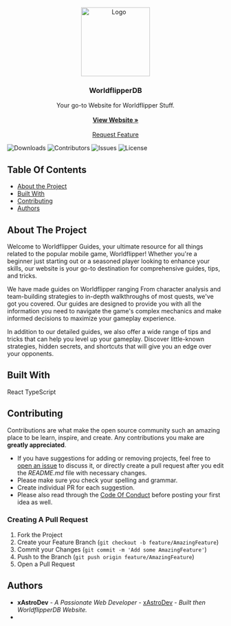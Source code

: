 <br/>
<p align="center">
  <a href="https://github.com/xAstroDev/WorldflipperDB">
    <img src="https://worldflipper.jp/sp/assets/images/top_kv_logo.png?rel20230609" alt="Logo" width="160" height="160">
  </a>

  <h3 align="center">WorldflipperDB</h3>

  <p align="center">
    Your go-to Website for Worldflipper Stuff.
    <br/>
    <br/>
    <a href="https://"><strong>View Website »</strong></a>
    <br/>
    <br/>
    <a href="https://github.com/xAstroDev/WorldflipperDB/issues">Request Feature</a>
  </p>
</p>

![Downloads](https://img.shields.io/github/downloads/xAstroDev/WorldflipperDB/total) ![Contributors](https://img.shields.io/github/contributors/xAstroDev/WorldflipperDB?color=dark-green) ![Issues](https://img.shields.io/github/issues/xAstroDev/WorldflipperDB) ![License](https://img.shields.io/github/license/xAstroDev/WorldflipperDB) 

## Table Of Contents

* [About the Project](#about-the-project)
* [Built With](#built-with)
* [Contributing](#contributing)
* [Authors](#authors)

## About The Project

Welcome to Worldflipper Guides, your ultimate resource for all things related to the popular mobile game, Worldflipper! Whether you're a beginner just starting out or a seasoned player looking to enhance your skills, our website is your go-to destination for comprehensive guides, tips, and tricks.

We have made guides on Worldflipper ranging From character analysis and team-building strategies to in-depth walkthroughs of most quests, we've got you covered. Our guides are designed to provide you with all the information you need to navigate the game's complex mechanics and make informed decisions to maximize your gameplay experience.

In addition to our detailed guides, we also offer a wide range of tips and tricks that can help you level up your gameplay. Discover little-known strategies, hidden secrets, and shortcuts that will give you an edge over your opponents.

## Built With

React TypeScript

## Contributing

Contributions are what make the open source community such an amazing place to be learn, inspire, and create. Any contributions you make are **greatly appreciated**.
* If you have suggestions for adding or removing projects, feel free to [open an issue](https://github.com/xAstroDev/WorldflipperDB/issues/new) to discuss it, or directly create a pull request after you edit the *README.md* file with necessary changes.
* Please make sure you check your spelling and grammar.
* Create individual PR for each suggestion.
* Please also read through the [Code Of Conduct](https://github.com/xAstroDev/WorldflipperDB/blob/main/CODE_OF_CONDUCT.md) before posting your first idea as well.

### Creating A Pull Request

1. Fork the Project
2. Create your Feature Branch (`git checkout -b feature/AmazingFeature`)
3. Commit your Changes (`git commit -m 'Add some AmazingFeature'`)
4. Push to the Branch (`git push origin feature/AmazingFeature`)
5. Open a Pull Request

## Authors

* **xAstroDev** - *A Passionate Web Developer* - [xAstroDev](https://github.com/xAstroDev) - *Built then WorldflipperDB Website.*
* 
